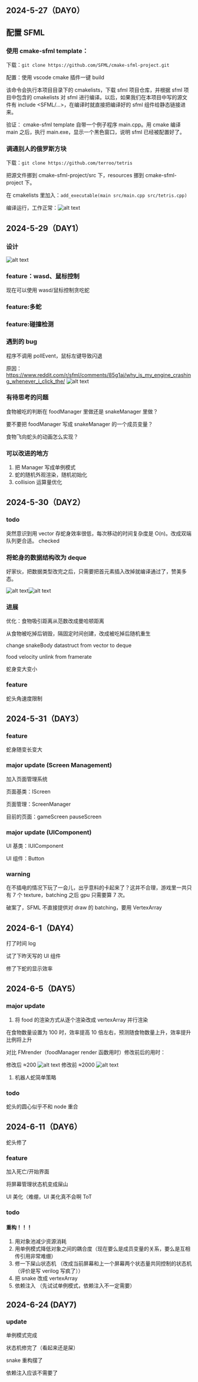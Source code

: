 <!--
 * @Author: vic123 zhangzc_efz@163.com
 * @Date: 2024-05-27 21:43:30
 * @LastEditors: vic123 zhangzc_efz@163.com
 * @LastEditTime: 2024-06-12 14:33:29
 * @FilePath: \SFML-snake\docs\项目日志.md
 * @Description:
 *
 * Copyright (c) 2024 by vic123, All Rights Reserved.
-->

## 2024-5-27（DAY0）

## 配置 SFML

### 使用 cmake-sfml template：

下载：`git clone https://github.com/SFML/cmake-sfml-project.git`

配置：使用 vscode cmake 插件一键 build

该命令会执行本项目目录下的 cmakelists，下载 sfml 项目仓库，并根据 sfml 项目中包含的 cmakelists 对 sfml 进行编译。以后，如果我们在本项目中写的源文件有 include <SFML/...>，在编译时就直接把编译好的 sfml 组件给静态链接进来。

验证：
cmake-sfml template 自带一个例子程序 main.cpp。用 cmake 编译 main 之后，执行 main.exe，显示一个黑色窗口，说明 sfml 已经被配置好了。

### 调通别人的俄罗斯方块

下载：`git clone https://github.com/terroo/tetris`

把源文件挪到 cmake-sfml-project/src 下，resources 挪到 cmake-sfml-project 下。

在 cmakelists 里加入：`add_executable(main src/main.cpp src/tetris.cpp)`

编译运行，工作正常：![alt text](image.png)

## 2024-5-29（DAY1）

### 设计

![alt text](微信图片_20240529235847.jpg)

### feature：wasd、鼠标控制

现在可以使用 wasd/鼠标控制贪吃蛇

### feature:多蛇

### feature:碰撞检测

### 遇到的 bug

程序不调用 pollEvent，鼠标左键导致闪退

原因：https://www.reddit.com/r/sfml/comments/85g1aj/why_is_my_engine_crashing_whenever_i_click_the/
![alt text](image-2.png)

### 有待思考的问题

食物被吃的判断在 foodManager 里做还是 snakeManager 里做？

要不要把 foodManager 写成 snakeManager 的一个成员变量？

食物飞向蛇头的动画怎么实现？

### 可以改进的地方

1. 把 Manager 写成单例模式
2. 蛇的随机外观渲染，随机初始化
3. collision 运算量优化

## 2024-5-30（DAY2）

### todo

突然意识到用 vector 存蛇身效率很低，每次移动的时间复杂度是 O(n)。改成双端队列更合适。
checked

### 将蛇身的数据结构改为 deque

好家伙，把数据类型改完之后，只需要把首元素插入改掉就编译通过了，赞美多态。

![alt text](image-4.png)![alt text](image-3.png)

### 进展

优化：食物吸引距离从范数改成曼哈顿距离

从食物被吃掉后销毁，隔固定时间创建，改成被吃掉后随机重生

change snakeBody datastruct from vector to deque

food velocity unlink from framerate

蛇身变大变小

### feature

蛇头角速度限制

## 2024-5-31（DAY3）

### feature

蛇身随变长变大

### major update (Screen Management)

加入页面管理系统

页面基类：IScreen

页面管理：ScreenManager

目前的页面：gameScreen pauseScreen

### major update (UIComponent)

UI 基类：IUIComponent

UI 组件：Button

### warning

在不插电的情况下玩了一会儿，出乎意料的卡起来了？这并不合理，游戏里一共只有 7 个 texture，batching 之后 gpu 只需要算 7 次。

破案了，SFML 不直接提供对 draw 的 batching，要用 VertexArray

## 2024-6-1（DAY4）

打了时间 log

试了下昨天写的 UI 组件

修了下蛇的显示效率

## 2024-6-5（DAY5）

### major update

1. 将 food 的渲染方式从逐个渲染改成 vertexArray 并行渲染

在食物数量设置为 100 时，效率提高 10 倍左右，预测随食物数量上升，效率提升比例将上升

对比 FMrender（foodManager render 函数用时）修改前后的用时：

修改后 ≈200
![alt text](<屏幕截图(226).png>)
修改前 ≈2000
![alt text](<屏幕截图(225).png>)

1. 机器人蛇简单策略

### todo

蛇头的圆心似乎不和 node 重合

## 2024-6-11（DAY6）

蛇头修了

### feature

加入死亡/开始界面

将屏幕管理状态机变成屎山

UI 美化（难绷，UI 美化真不会啊 ToT

### todo

#### 重构！！！

1. 用对象池减少资源消耗
2. 用单例模式降低对象之间的耦合度（现在要么是成员变量的关系，要么是互相传引用非常难绷）
3. 修一下屎山状态机 （改成当前屏幕和上一个屏幕两个状态量共同控制的状态机（评价是写 verilog 写疯了））
4. 把 snake 改成 vertexArray
5. 依赖注入 （先试试单例模式，依赖注入不一定需要）

## 2024-6-24 (DAY7)

### update

单例模式完成

状态机修完了（看起来还是屎）

snake 重构摆了

依赖注入应该不需要了
